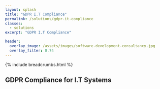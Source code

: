 ```yaml
---
layout: splash
title: "GDPR I.T Compliance"
permalink: /solutions/gdpr-it-compliance
classes:
  - solutions
excerpt: "GDPR I.T Compliance"

header:
  overlay_image: /assets/images/software-development-consultancy.jpg
  overlay_filter: 0.74
---
```



{% include breadcrumbs.html %}

## GDPR Compliance for I.T Systems